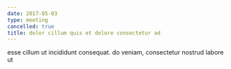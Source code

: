 ```yaml
---
date: 2017-05-03
type: meeting
cancelled: true
title: dolor cillum quis et dolore consectetur ad
---
```

esse cillum ut incididunt consequat. do veniam, consectetur nostrud labore ut
